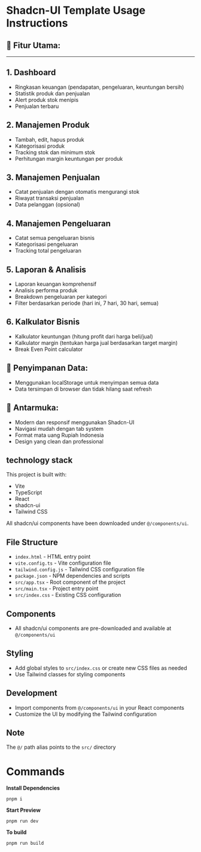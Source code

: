 # Shadcn-UI Template Usage Instructions

## 🎯 Fitur Utama:
---
## 1. Dashboard

- Ringkasan keuangan (pendapatan, pengeluaran, keuntungan bersih)
- Statistik produk dan penjualan
- Alert produk stok menipis
- Penjualan terbaru

## 2. Manajemen Produk

- Tambah, edit, hapus produk
- Kategorisasi produk
- Tracking stok dan minimum stok
- Perhitungan margin keuntungan per produk

## 3. Manajemen Penjualan

- Catat penjualan dengan otomatis mengurangi stok
- Riwayat transaksi penjualan
- Data pelanggan (opsional)

## 4. Manajemen Pengeluaran

- Catat semua pengeluaran bisnis
- Kategorisasi pengeluaran
- Tracking total pengeluaran

## 5. Laporan & Analisis

- Laporan keuangan komprehensif
- Analisis performa produk
- Breakdown pengeluaran per kategori
- Filter berdasarkan periode (hari ini, 7 hari, 30 hari, semua)

## 6. Kalkulator Bisnis

- Kalkulator keuntungan (hitung profit dari harga beli/jual)
- Kalkulator margin (tentukan harga jual berdasarkan target margin)
- Break Even Point calculator

## 💾 Penyimpanan Data:

- Menggunakan localStorage untuk menyimpan semua data
- Data tersimpan di browser dan tidak hilang saat refresh

## 🎨 Antarmuka:

- Modern dan responsif menggunakan Shadcn-UI
- Navigasi mudah dengan tab system
- Format mata uang Rupiah Indonesia
- Design yang clean dan professional

## technology stack

This project is built with:

- Vite
- TypeScript
- React
- shadcn-ui
- Tailwind CSS

All shadcn/ui components have been downloaded under `@/components/ui`.

## File Structure

- `index.html` - HTML entry point
- `vite.config.ts` - Vite configuration file
- `tailwind.config.js` - Tailwind CSS configuration file
- `package.json` - NPM dependencies and scripts
- `src/app.tsx` - Root component of the project
- `src/main.tsx` - Project entry point
- `src/index.css` - Existing CSS configuration

## Components

- All shadcn/ui components are pre-downloaded and available at `@/components/ui`

## Styling

- Add global styles to `src/index.css` or create new CSS files as needed
- Use Tailwind classes for styling components

## Development

- Import components from `@/components/ui` in your React components
- Customize the UI by modifying the Tailwind configuration

## Note

The `@/` path alias points to the `src/` directory

# Commands

**Install Dependencies**

```shell
pnpm i
```

**Start Preview**

```shell
pnpm run dev
```

**To build**

```shell
pnpm run build
```
